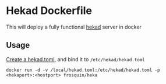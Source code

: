 # Hekad Dockerfile

This will deploy a fully functional [hekad](http://hekad.readthedocs.org/) server in docker

## Usage

[Create a hekad.toml](https://hekad.readthedocs.org/en/latest/config/index.html), and bind it to `/etc/hekad/hekad.toml`

    docker run -d -v /local/hekad.toml:/etc/hekad/hekad.toml -p <hekaport>:<hostport> frosquin/heka



